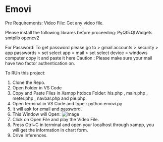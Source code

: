 # Emovi
Pre Requirements:
Video File: Get any video file.

Please install the following librares before proceeding:
PyQt5.QtWidgets
smtplib
opencv2

For Password:
To get password please go to > gmail accounts > security > app passwords > set select app = mail > set select device = windows computer copy it and paste it here 
Caution : Please make sure your mail have two factor authentication on.

To RUn this project:
1. Clone the Repo.
2. Open Folder in VS Code
3. Copy and Paste Files in Xampp htdocs Folder: his.php , main.php , meter.php , navbar.php and pie.php.
4. Open terminal in VS Code and type : python emovi.py
5. It will ask for email and password.
6. This Window will Open: ![image](https://github.com/yogayataverma/Emovi/assets/63913693/1350a073-d23c-49fb-8ce6-2c4d9a6d5c5a)
7. Click on Open File and play the Video File.
8. Press Ctrl+C in terminal and open your localhost through xampp, you will get the information in chart form.
9. Drive Inferences.


